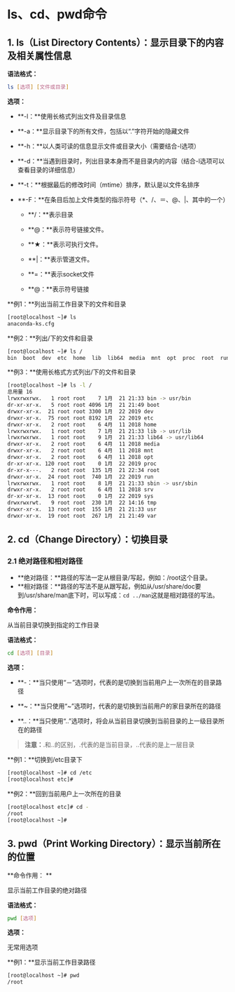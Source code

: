 # ls、cd、pwd命令

## 1. ls（List Directory Contents）：显示目录下的内容及相关属性信息

**语法格式：**

```bash
ls [选项] [文件或目录]
```

**选项：**

* **-l：**使用长格式列出文件及目录信息

* **-a：**显示目录下的所有文件，包括以“.”字符开始的隐藏文件

* **-h：**以人类可读的信息显示文件或目录大小（需要结合-l选项）

* **-d：**当遇到目录时，列出目录本身而不是目录内的内容（结合-l选项可以查看目录的详细信息）

* **-t：**根据最后的修改时间（mtime）排序，默认是以文件名排序

* **-F：**在条目后加上文件类型的指示符号（\*、/、＝、@、\|、其中的一个）

  * **/：**表示目录

  * **@：**表示符号链接文件。

  * **★：**表示可执行文件。

  * **\|：**表示管道文件。

  * **=：**表示socket文件

  * **@：**表示符号链接

**例1：**列出当前工作目录下的文件和目录

```Bash
[root@localhost ~]# ls
anaconda-ks.cfg
```

**例2：**列出/下的文件和目录

```Bash
[root@localhost ~]# ls /
bin  boot  dev  etc  home  lib  lib64  media  mnt  opt  proc  root  run  sbin  srv  sys  tmp  usr  var
```

**例3：**使用长格式方式列出/下的文件和目录

```Bash
[root@localhost ~]# ls -l /
总用量 16
lrwxrwxrwx.   1 root root    7 1月  21 21:33 bin -> usr/bin
dr-xr-xr-x.   5 root root 4096 1月  21 21:49 boot
drwxr-xr-x.  21 root root 3300 1月  22 2019 dev
drwxr-xr-x.  75 root root 8192 1月  22 2019 etc
drwxr-xr-x.   2 root root    6 4月  11 2018 home
lrwxrwxrwx.   1 root root    7 1月  21 21:33 lib -> usr/lib
lrwxrwxrwx.   1 root root    9 1月  21 21:33 lib64 -> usr/lib64
drwxr-xr-x.   2 root root    6 4月  11 2018 media
drwxr-xr-x.   2 root root    6 4月  11 2018 mnt
drwxr-xr-x.   2 root root    6 4月  11 2018 opt
dr-xr-xr-x. 120 root root    0 1月  22 2019 proc
dr-xr-x---.   2 root root  135 1月  21 22:34 root
drwxr-xr-x.  24 root root  740 1月  22 2019 run
lrwxrwxrwx.   1 root root    8 1月  21 21:33 sbin -> usr/sbin
drwxr-xr-x.   2 root root    6 4月  11 2018 srv
dr-xr-xr-x.  13 root root    0 1月  22 2019 sys
drwxrwxrwt.   9 root root  230 1月  22 14:16 tmp
drwxr-xr-x.  13 root root  155 1月  21 21:33 usr
drwxr-xr-x.  19 root root  267 1月  21 21:49 var
```

## 2. cd（Change Directory）：切换目录

### 2.1 绝对路径和相对路径

* **绝对路径：**路径的写法一定从根目录/写起，例如：/root这个目录。
* **相对路径：**路径的写法不是从跟写起，例如从/usr/share/doc要到/usr/share/man底下时，可以写成：`cd ../man`这就是相对路径的写法。

**命令作用：**

从当前目录切换到指定的工作目录

**语法格式：**

```Bash
cd [选项] [目录]
```

**选项：**

* **-：**当只使用“－”选项时，代表的是切换到当前用户上一次所在的目录路径 

* **~：**当只使用“~”选项时，代表的是切换到当前用户的家目录所在的路径 

* **..：**当只使用“..”选项时，将会从当前目录切换到当前目录的上一级目录所在的路径

> **注意：**.和..的区别，.代表的是当前目录，..代表的是上一层目录

**例1：**切换到/etc目录下

```Bash
[root@localhost ~]# cd /etc
[root@localhost etc]#
```

**例2：**回到当前用户上一次所在的目录

```Bash
[root@localhost etc]# cd -
/root
[root@localhost ~]#
```

## 3. pwd（Print Working Directory）：显示当前所在的位置

**命令作用： **

显示当前工作目录的绝对路径 

**语法格式：**

```Bash
pwd [选项]
```

**选项：**

无常用选项

**例1：**显示当前工作目录路径

```Bash
[root@localhost ~]# pwd
/root
```



